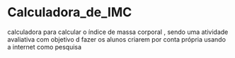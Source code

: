 # Calculadora_de_IMC
calculadora para calcular o índice de massa corporal , sendo uma atividade avaliativa com objetivo d fazer os alunos criarem por conta própria usando a internet como pesquisa
